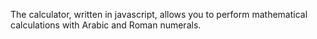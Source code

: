 The calculator, written in javascript, allows you to perform mathematical calculations with Arabic and Roman numerals.
